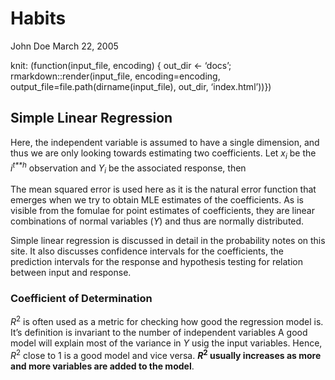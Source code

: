 Habits
================
John Doe
March 22, 2005

knit: (function(input\_file, encoding) { out\_dir &lt;- ‘docs’;
rmarkdown::render(input\_file, encoding=encoding,
output\_file=file.path(dirname(input\_file), out\_dir, ‘index.html’))})

## Simple Linear Regression

Here, the independent variable is assumed to have a single dimension,
and thus we are only looking towards estimating two coefficients. Let
*x*<sub>*i*</sub> be the *i*<sup>*t**h*</sup> observation and
*Y*<sub>*i*</sub> be the associated response, then

The mean squared error is used here as it is the natural error function
that emerges when we try to obtain MLE estimates of the coefficients. As
is visible from the fomulae for point estimates of coefficients, they
are linear combinations of normal variables (*Y*) and thus are normally
distributed.

Simple linear regression is discussed in detail in the probability notes
on this site. It also discusses confidence intervals for the
coefficients, the prediction intervals for the response and hypothesis
testing for relation between input and response.

### Coefficient of Determination

*R*<sup>2</sup> is often used as a metric for checking how good the
regression model is. It’s definition is invariant to the number of
independent variables A good model will explain most of the variance in
*Y* usig the input variables. Hence, *R*<sup>2</sup> close to 1 is a
good model and vice versa. ***R*<sup>2</sup> usually increases as more
and more variables are added to the model**.
